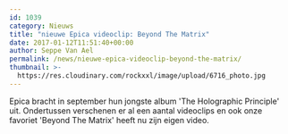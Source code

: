 ```yaml
---
id: 1039
category: Nieuws
title: "nieuwe Epica videoclip: Beyond The Matrix"
date: 2017-01-12T11:51:40+00:00
author: Seppe Van Ael
permalink: /news/nieuwe-epica-videoclip-beyond-the-matrix/
thumbnail: >-
  https://res.cloudinary.com/rockxxl/image/upload/6716_photo.jpg
---
```

Epica bracht in september hun jongste album 'The Holographic Principle' uit. Ondertussen verschenen er al een aantal videoclips en ook onze favoriet 'Beyond The Matrix' heeft nu zijn eigen video.
